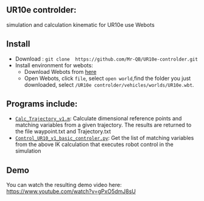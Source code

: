## UR10e controlder: 
simulation and calculation kinematic for UR10e use Webots
## Install 
* Download : ```git clone 
https://github.com/Mr-QB/UR10e-controlder.git```
* Install environment for webots:
    * Download Webots from [here](https://cyberbotics.com/)
    * Open Webots, click ```file```, select ```open world```,find the folder you just downloaded, select ```/UR10e controlder/vehicles/worlds/UR10e.wbt```.
## Programs include:
* [```Calc_Trajectory_v1.m```](https://github.com/Mr-QB/UR10e-controlder/blob/main/vehicles/controllers/Control_UR10_v1_basic_controler/Calc_Trajectory_v1.m): Calculate dimensional reference points and matching variables from a given trajectory. The results are returned to the file waypoint.txt and Trajectory.txt
* [```Control_UR10_v1_basic_controler.py```](https://github.com/Mr-QB/UR10e-controlder/blob/main/vehicles/controllers/Control_UR10_v1_basic_controler/Calc_Trajectory_v1.m): Get the list of matching variables from the above IK calculation that executes robot control in the simulation
## Demo
You can watch the resulting demo video here: https://www.youtube.com/watch?v=gPxO5dmJ8sU